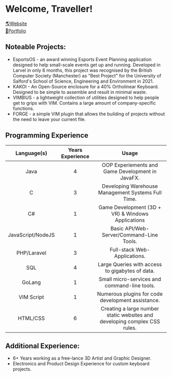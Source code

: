 # Welcome, Traveller!

[🌎Website](https://www.cburg.co.uk)
<br>
[🎨Portfolio](https://www.behance.net/cburg)

## Noteable Projects:
* EsportsOS - an award winning Esports Event Planning application designed to help small-scale events get up and running. Developed in Larvel in only 6 months, this project was recognised by the British Computer Society (Manchester) as "Best Project" for the University of Salford's School of Science, Engineering and Environment in 2021.
* KAKOI - An Open-Source enclosure for a 40% Ortholinear Keyboard. Designed to be simple to assemble and result in minimal waste.
* VIMBIUS - a lightweight collection of utilities designed to help people get to grips with VIM. Contains a large amount of company-specific functions.
* FORGE - a simple VIM plugin that allows the building of projects without the need to leave your current file.

## Programming Experience
|    Language(s)    | Years Experience |                                   Usage                                   |
|:-----------------:|:----------------:|:-------------------------------------------------------------------------:|
|        Java       |         4        |              OOP Experiements and Game Development in JavaFX.             |
|         C         |         3        |             Developing Warehouse Management Systems Full Time.            |
|         C#        |         1        |             Game Development (3D + VR) & Windows Applications             |
| JavaScript/NodeJS |         1        |                  Basic API/Web-Server/Command-Line Tools.                 |
|    PHP/Laravel    |         3        |                        Full-stack Web-Applications.                       |
|        SQL        |         4        |              Large Queries with access to gigabytes of data.              |
|       GoLang      |         1        |                Small micro-services and command-line tools.               |
|     VIM Script    |         1        |             Numerous plugins for code development assistance.             |
|      HTML/CSS     |         6        | Creating a large number static websites and developing complex CSS rules. |

## Additional Experience:
- 6+ Years working as a free-lance 3D Artist and Graphic Designer.
- Electronics and Product Design Experience for custom keyboard projects.
